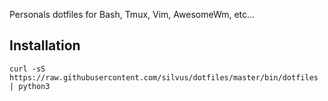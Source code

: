 Personals dotfiles for Bash, Tmux, Vim, AwesomeWm, etc...

Installation
------------

```shell
curl -sS https://raw.githubusercontent.com/silvus/dotfiles/master/bin/dotfiles | python3
```

